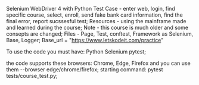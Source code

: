 Selenium WebDriver 4 with Python
Test Case - enter web, login, find specific course, select, enroll, send fake bank card information, find the final error, report sucssesful test;
Resources - using the mainframe made and learned during the course; 
Note - this course is much older and some consepts are changed; 
Files - Page, Test, conftest, Framework as Selenium, Base, Logger; 
Base_url = "https://www.letskodeit.com/practice"

To use the code you must have: 
Python
Selenium
pytest;

the code supports these browsers: Chrome, Edge, Firefox and you can use them --browser edge/chrome/firefox;
starting command: pytest tests/course_test.py;

